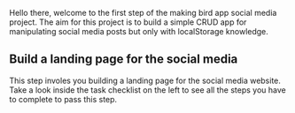 Hello there, welcome to the first step of the making bird app social media project. The aim for this project is to build a simple CRUD app for manipulating social media posts but only with localStorage knowledge.

## Build a landing page for the social media

This step involes you building a landing page for the social media website. Take a look inside the task checklist on the left to see all the steps you have to complete to pass this step.
